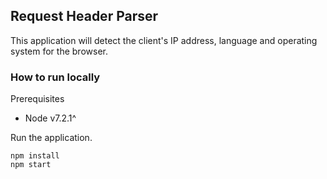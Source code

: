 ## Request Header Parser

This application will detect the client's IP address, language and operating system for the browser.

### How to run locally

Prerequisites

* Node v7.2.1^

Run the application.

    npm install
    npm start